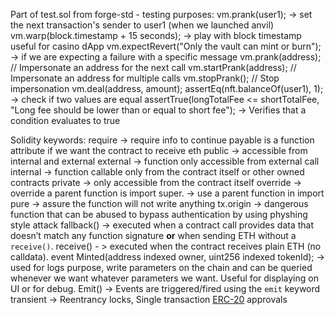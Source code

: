 Part of test.sol  from forge-std - testing purposes:
vm.prank(user1); -> set the next transaction's sender to user1 (when we launched anvil)
vm.warp(block.timestamp + 15 seconds); -> play with block timestamp useful for casino dApp
vm.expectRevert("Only the vault can mint or burn");  -> if we are expecting a failure with  a specific message
vm.prank(address); // Impersonate an address for the next call vm.startPrank(address); // Impersonate an address for multiple calls vm.stopPrank(); // Stop impersonation
vm.deal(address, amount);
assertEq(nft.balanceOf(user1), 1); -> check if two  values are equal
assertTrue(longTotalFee <= shortTotalFee, "Long fee should be lower than or equal to short fee");  ->  Verifies that a condition evaluates to true

Solidity keywords:
require -> require info to  continue
payable is a function attribute if we want the contract to receive eth
public -> accessible from internal  and  external
external -> function only accessible from external call
internal -> function callable only  from the contract  itself or other owned contracts
private ->  only accessible from the contract itself
override ->  override a parent function is import
super. -> use a parent function in import
pure  -> assure the function will not write anything
tx.origin -> dangerous function that can be abused to bypass  authentication by using physhing style attack
fallback() -> executed when a contract call provides data that doesn’t match any function signature **or** when sending ETH without a `receive()`.
receive() - >  executed when the contract receives plain ETH (no calldata).
event Minted(address indexed owner, uint256 indexed tokenId);  -> used for logs  purpose, write parameters on the chain and can  be queried whenever we want whatever parameters we want. Useful for displaying  on UI or for debug.
Emit() -> Events are triggered/fired using the `emit` keyword
transient  -> Reentrancy locks, Single transaction [ERC-20](https://eips.ethereum.org/EIPS/eip-20) approvals
